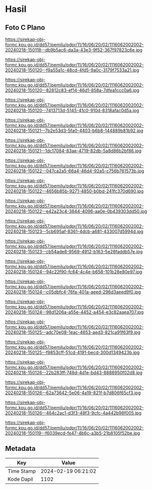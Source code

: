 # Hasil

## Foto C Plano

https://sirekap-obj-formc.kpu.go.id/dd57/pemilu/pdpr/11/16/06/20/02/1116062002002-20240218-150118--db9b5ac6-da3a-43e3-9f52-367f97823c6e.jpg

https://sirekap-obj-formc.kpu.go.id/dd57/pemilu/pdpr/11/16/06/20/02/1116062002002-20240218-150120--f9a55a1c-48cd-4fd5-9a0c-3179f7533a21.jpg

https://sirekap-obj-formc.kpu.go.id/dd57/pemilu/pdpr/11/16/06/20/02/1116062002002-20240218-150120--82812c83-ef14-46d1-858a-7dfea1ccc0a6.jpg

https://sirekap-obj-formc.kpu.go.id/dd57/pemilu/pdpr/11/16/06/20/02/1116062002002-20240218-150120--7413713d-5145-41c0-910d-8318afac0d5a.jpg

https://sirekap-obj-formc.kpu.go.id/dd57/pemilu/pdpr/11/16/06/20/02/1116062002002-20240218-150121--7b2e53d3-5fa0-4403-b6b8-144889b81b92.jpg

https://sirekap-obj-formc.kpu.go.id/dd57/pemilu/pdpr/11/16/06/20/02/1116062002002-20240218-150121--1dc17084-83ae-4719-82db-5a8d86b2bf86.jpg

https://sirekap-obj-formc.kpu.go.id/dd57/pemilu/pdpr/11/16/06/20/02/1116062002002-20240218-150122--047ca2a5-66a4-46d4-92a5-c756b761573b.jpg

https://sirekap-obj-formc.kpu.go.id/dd57/pemilu/pdpr/11/16/06/20/02/1116062002002-20240218-150122--4656b85b-9271-4850-b0bd-241fc370d690.jpg

https://sirekap-obj-formc.kpu.go.id/dd57/pemilu/pdpr/11/16/06/20/02/1116062002002-20240218-150122--e42a23c4-3844-4096-aa0e-0b439303dd50.jpg

https://sirekap-obj-formc.kpu.go.id/dd57/pemilu/pdpr/11/16/06/20/02/1116062002002-20240218-150123--5cb695af-8361-4dcb-a681-433007d5994d.jpg

https://sirekap-obj-formc.kpu.go.id/dd57/pemilu/pdpr/11/16/06/20/02/1116062002002-20240218-150123--cb54ade8-9569-4912-b163-5e28faddb57e.jpg

https://sirekap-obj-formc.kpu.go.id/dd57/pemilu/pdpr/11/16/06/20/02/1116062002002-20240218-150124--94c22f90-fc64-4c4e-b658-101b28e80e97.jpg

https://sirekap-obj-formc.kpu.go.id/dd57/pemilu/pdpr/11/16/06/20/02/1116062002002-20240218-150124--c05dbfc4-76fa-401a-aeed-296d3aeed9f0.jpg

https://sirekap-obj-formc.kpu.go.id/dd57/pemilu/pdpr/11/16/06/20/02/1116062002002-20240218-150124--98d1206a-a55e-4452-a454-e3c82aaea707.jpg

https://sirekap-obj-formc.kpu.go.id/dd57/pemilu/pdpr/11/16/06/20/02/1116062002002-20240218-150125--adc70e08-1eac-4653-aed3-821ca91f63f9.jpg

https://sirekap-obj-formc.kpu.go.id/dd57/pemilu/pdpr/11/16/06/20/02/1116062002002-20240218-150125--f9853cff-51cd-4191-becd-300d1349423b.jpg

https://sirekap-obj-formc.kpu.go.id/dd57/pemilu/pdpr/11/16/06/20/02/1116062002002-20240218-150126--22b283ff-748d-4d1e-bd43-8888950f02d8.jpg

https://sirekap-obj-formc.kpu.go.id/dd57/pemilu/pdpr/11/16/06/20/02/1116062002002-20240218-150126--62a73642-5e06-4a19-821f-b7d806f65cf3.jpg

https://sirekap-obj-formc.kpu.go.id/dd57/pemilu/pdpr/11/16/06/20/02/1116062002002-20240218-150126--464c2ac1-d3f3-48f3-9cfc-4a442b98f005.jpg

https://sirekap-obj-formc.kpu.go.id/dd57/pemilu/pdpr/11/16/06/20/02/1116062002002-20240218-150119--f6039ecd-fe47-4b6c-a3b5-21b8105f52be.jpg


## Metadata

| Key        | Value               |
| ---------- | ------------------- |
| Time Stamp | 2024-02-19 06:21:02 |
| Kode Dapil | 1102                |



